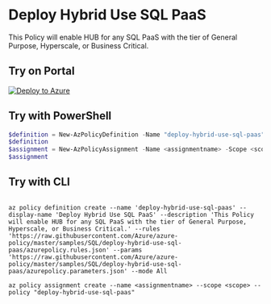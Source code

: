 # Deploy Hybrid Use SQL PaaS

This Policy will enable HUB for any SQL PaaS with the tier of General Purpose, Hyperscale, or Business Critical.

## Try on Portal

[![Deploy to Azure](http://azuredeploy.net/deploybutton.png)](https://portal.azure.com/#blade/Microsoft_Azure_Policy/CreatePolicyDefinitionBlade/uri/https%3A%2F%2Fraw.githubusercontent.com%2FAzure%2Fazure-policy%2Fmaster%2Fsamples%2FSQL%2Fdeploy-hybrid-use-sql-PaaS%2Fazurepolicy.json)

## Try with PowerShell

````powershell
$definition = New-AzPolicyDefinition -Name "deploy-hybrid-use-sql-paas" -DisplayName "Deploy Hybrid Use SQL PaaS" -description "This Policy will enable HUB for any SQL PaaS with the tier of General Purpose, Hyperscale, or Business Critical." -Policy 'https://raw.githubusercontent.com/Azure/azure-policy/master/samples/SQL/deploy-hybrid-use-sql-paas/azurepolicy.rules.json' -Parameter 'https://raw.githubusercontent.com/Azure/azure-policy/master/samples/SQL/deploy-hybrid-use-sql-paas/azurepolicy.parameters.json' -Mode All
$definition
$assignment = New-AzPolicyAssignment -Name <assignmentname> -Scope <scope> -PolicyDefinition $definition
$assignment 
````

## Try with CLI

````cli

az policy definition create --name 'deploy-hybrid-use-sql-paas' --display-name 'Deploy Hybrid Use SQL PaaS' --description 'This Policy will enable HUB for any SQL PaaS with the tier of General Purpose, Hyperscale, or Business Critical.' --rules 'https://raw.githubusercontent.com/Azure/azure-policy/master/samples/SQL/deploy-hybrid-use-sql-paas/azurepolicy.rules.json' --params 'https://raw.githubusercontent.com/Azure/azure-policy/master/samples/SQL/deploy-hybrid-use-sql-paas/azurepolicy.parameters.json' --mode All

az policy assignment create --name <assignmentname> --scope <scope> --policy "deploy-hybrid-use-sql-paas" 

````
